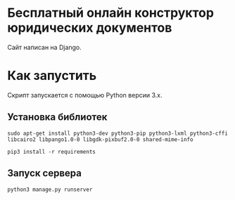 # Бесплатный онлайн конструктор юридических документов #

Сайт написан на Django.

# Как запустить

Скрипт запускается с помощью Python версии 3.x.

## Установка библиотек

```
sudo apt-get install python3-dev python3-pip python3-lxml python3-cffi libcairo2 libpango1.0-0 libgdk-pixbuf2.0-0 shared-mime-info

pip3 install -r requirements

```

## Запуск сервера

```
python3 manage.py runserver
```